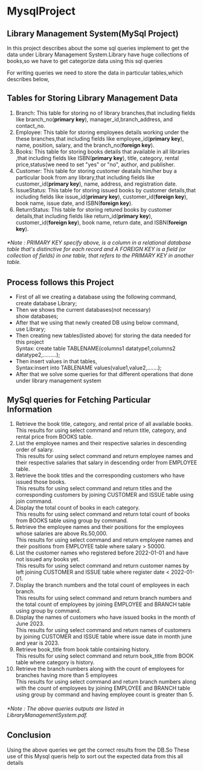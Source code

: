 # MysqlProject
                                                               
    
  ## Library Management System(MySql Project)

  <p>In this project describes about the some sql queries implement to get the data under Library Management System.Library have huge collections of books,so we have to get categorize data using this sql queries</p>

  For writing queries we need to store the data in particular tables,which describes below,

  ## Tables for Storing Library Management Data

<ol>
<li>Branch: This table for storing no of library branches,that including fields like branch_no(<b>primary key</b>), manager_id,branch_address, and contact_no.</li>

<li>Employee: This table for storing employees details working under the these branches,that including fields like employee_id(<b>primary key</b>), name, position, salary, and the branch_no(<b>foreign key</b>).</li>

<li>Books:  This table for storing books details that available in all libraries ,that including fields like ISBN(<b>primary key</b>), title, category, rental price,status(we need to set "yes" or "no", author, and publisher.</li>

<li>Customer: This table for storing customer deatails him/her buy a particular book from any library,that including fields like customer_id(<b>primary key</b>), name, address, and registration date.</li>

<li>IssueStatus: This table for storing issued books by customer details,that including fields like issue_id(<b>primary key</b>), customer_id(<b>foreign key</b>), book name, issue date, and ISBN(<b>foreign key</b>).</li>

<li>ReturnStatus: This table for storing retured books by customer details,that including fields like return_id(<b>primary key</b>), customer_id(<b>foreign key</b>), book name, return date, and ISBN(<b>foreign key</b>).</li>
</ol>


###### *Note : PRIMARY KEY specify above, is a column in a relational database table that's distinctive for each record and A FOREIGN KEY is a field (or collection of fields) in one table, that refers to the PRIMARY KEY in another table.

## Process follows this Project

<ul>
<li>First of all we creating a database using the following command,</li>
          create database Library;
  <li>Then we shows the current databases(not necessary)</li>
          show databases;
  <li>After that we using that newly created DB using below command,</li>
           use Library;
  <li>Then creating new tables(listed above) for storing the data needed for this project</li>
     Syntax: create table TABLENAME(columns1 datatype1,columns2 datatype2,.........);
 <li>Then insert values in that tables,</li>
  Syntax:insert into TABLENAME values(value1,value2,.......);

<li>After that we solve some queries for that different operations that done under library management system</li>
</ul>

## MySql queries for Fetching Particular Information

<ol>
<li> Retrieve the book title, category, and rental price of all available books.</li>
  This results for using select  command and return title, category, and rental price from BOOKS table.
 <li> List the employee names and their respective salaries in descending order of salary.</li>
    This results for using select command and return employee names and their respective salaries that salary in descending order from EMPLOYEE table.
<li> Retrieve the book titles and the corresponding customers who have issued those books.</li>
      This results for using select command and return titles and the corresponding customers by joining CUSTOMER and ISSUE table using join command.
<li> Display the total count of books in each category.</li>
        This results for using select command and return total count of books from BOOKS table using group by command.
<li> Retrieve the employee names and their positions for the employees whose salaries are above Rs.50,000.</li>
  This results for using select command and return employee names and their positions from EMPLOYEE table where salary > 50000.
<li> List the customer names who registered before 2022-01-01 and have not issued any books yet.</li>
        This results for using select command and return customer names by left joining CUSTOMER and ISSUE table where register date <  2022-01-01.
<li> Display the branch numbers and the total count of employees in each branch.</li>
           This results for using select command and return branch numbers and the total count of employees by joining EMPLOYEE and BRANCH table using group by command.
<li> Display the names of customers who have issued books in the month of June 2023.</li>
         This results for using select command and return names of customers by joining CUSTOMER and ISSUE table where issue date in month june and year is 2023.
<li> Retrieve book_title from book table containing history.</li>
       This results for using select command and return book_title from BOOK table where category is history.

<li> Retrieve the branch numbers along with the count of employees for branches having more than 5 employees</li>
             This results for using select command and return  branch numbers along with the count of employees by joining EMPLOYEE and BRANCH table using group by command and having employee count is greater than 5.

</ol>

###### *Note : The above queries outputs are listed in LibraryManagementSystem.pdf.


## Conclusion

<p>Using the above queries we get the correct results from the DB.So These use of this Mysql queris help to sort out the expected data from this all details</p>



